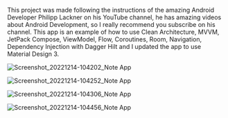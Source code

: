 This project was made following the instructions of the amazing Android Developer
Philipp Lackner on his YouTube channel, he has amazing videos about Android
Development, so I really recommend you subscribe on his channel. This app is an
example of how to use Clean Architecture, MVVM, JetPack Compose, ViewModel, Flow,
Coroutines, Room, Navigation, Dependency Injection with Dagger Hilt and I updated the app to
use Material Design 3.

![Screenshot_20221214-104202_Note App](https://user-images.githubusercontent.com/641469/207619695-2fda0229-b995-4e2d-b3e4-5c41e7297a24.jpeg)


![Screenshot_20221214-104252_Note App](https://user-images.githubusercontent.com/641469/207619741-8b0ec161-f6cd-4999-b691-e958b901902a.jpeg)


![Screenshot_20221214-104306_Note App](https://user-images.githubusercontent.com/641469/207619781-b1f2787a-e3e2-4b47-8d88-c0c7f00f63b0.jpeg)


![Screenshot_20221214-104456_Note App](https://user-images.githubusercontent.com/641469/207619796-93d5c723-a33c-4e66-9442-82c20bb772bc.jpeg)
